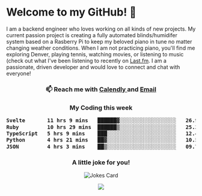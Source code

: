 <h1> Welcome to my GitHub! 👋 </h1>


  I am a backend engineer who loves working on all kinds of new projects. My current passion project is creating a fully automated blinds/humidifer system based on a Rasberry Pi to keep my beloved piano in tune no matter changing weather conditions. When I am not practicing piano, you'll find me exploring Denver, playing tennis, watching movies, or listening to music (check out what I've been listening to recently on [Last.fm](https://www.last.fm/user/mballa000). I am a passionate, driven developer and would love to connect and chat with everyone!

<h3 align = "center"> 📫 Reach me with <a href = "https://calendly.com/msbrandt00/30min"> Calendly </a> and <a href="mailto:msbrandt00@gmail.com">Email</a> 
 </h3>


 
<div align = "center"
[![Anurag's GitHub stats](https://github-readme-stats.vercel.app/api?username=mbrandt00)](https://github.com/anuraghazra/github-readme-stats)
          </div>
<h3 align="center">
  My Coding this week
<!--START_SECTION:waka-->

```txt
Svelte       11 hrs 9 mins   ██████▓░░░░░░░░░░░░░░░░░░   26.93 %
Ruby         10 hrs 29 mins  ██████▒░░░░░░░░░░░░░░░░░░   25.31 %
TypeScript   5 hrs 9 mins    ███░░░░░░░░░░░░░░░░░░░░░░   12.43 %
Python       4 hrs 21 mins   ██▓░░░░░░░░░░░░░░░░░░░░░░   10.50 %
JSON         4 hrs 3 mins    ██▒░░░░░░░░░░░░░░░░░░░░░░   09.79 %
```

<!--END_SECTION:waka-->

### A little joke for you!

![Jokes Card](https://readme-jokes.vercel.app/api?hideBorder)

<a href="https://www.linkedin.com/in/mbrandt00/"><img src="https://img.shields.io/badge/linkedin-%230077B5.svg?&style=for-the-badge&logo=linkedin&logoColor=white" /></a>
